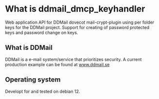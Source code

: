 # What is ddmail_dmcp_keyhandler
Web application API for DDMail dovecot mail-crypt-plugin using per folder keys for the DDMail project. Support for creating of password protected keys and password change on keys.

## What is DDMail
DDMail is a e-mail system/service that prioritizes security. A current production example can be found at www.ddmail.se

## Operating system
Developt for and tested on debian 12.

